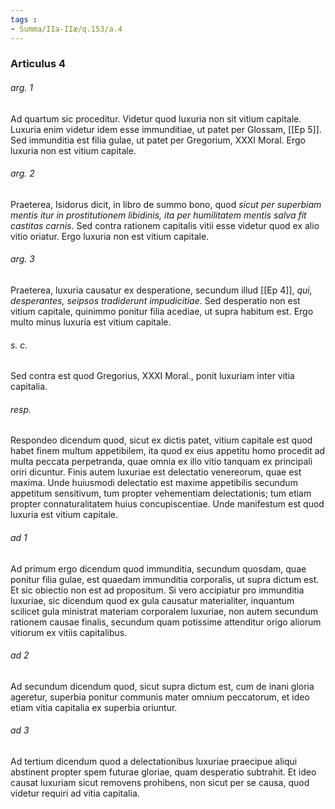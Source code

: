 ```yaml
---
tags : 
- Summa/IIa-IIæ/q.153/a.4
---
```


### Articulus 4

###### arg. 1
Ad quartum sic proceditur. Videtur quod luxuria non sit vitium capitale. Luxuria enim videtur idem esse immunditiae, ut patet per Glossam, [[Ep 5]]. Sed immunditia est filia gulae, ut patet per Gregorium, XXXI Moral. Ergo luxuria non est vitium capitale.

###### arg. 2
Praeterea, Isidorus dicit, in libro de summo bono, quod *sicut per superbiam mentis itur in prostitutionem libidinis, ita per humilitatem mentis salva fit castitas carnis*. Sed contra rationem capitalis vitii esse videtur quod ex alio vitio oriatur. Ergo luxuria non est vitium capitale.

###### arg. 3
Praeterea, luxuria causatur ex desperatione, secundum illud [[Ep 4]], *qui, desperantes, seipsos tradiderunt impudicitiae*. Sed desperatio non est vitium capitale, quinimmo ponitur filia acediae, ut supra habitum est. Ergo multo minus luxuria est vitium capitale.

###### s. c.
Sed contra est quod Gregorius, XXXI Moral., ponit luxuriam inter vitia capitalia.

###### resp.
Respondeo dicendum quod, sicut ex dictis patet, vitium capitale est quod habet finem multum appetibilem, ita quod ex eius appetitu homo procedit ad multa peccata perpetranda, quae omnia ex illo vitio tanquam ex principali oriri dicuntur. Finis autem luxuriae est delectatio venereorum, quae est maxima. Unde huiusmodi delectatio est maxime appetibilis secundum appetitum sensitivum, tum propter vehementiam delectationis; tum etiam propter connaturalitatem huius concupiscentiae. Unde manifestum est quod luxuria est vitium capitale.

###### ad 1
Ad primum ergo dicendum quod immunditia, secundum quosdam, quae ponitur filia gulae, est quaedam immunditia corporalis, ut supra dictum est. Et sic obiectio non est ad propositum. Si vero accipiatur pro immunditia luxuriae, sic dicendum quod ex gula causatur materialiter, inquantum scilicet gula ministrat materiam corporalem luxuriae, non autem secundum rationem causae finalis, secundum quam potissime attenditur origo aliorum vitiorum ex vitiis capitalibus.

###### ad 2
Ad secundum dicendum quod, sicut supra dictum est, cum de inani gloria ageretur, superbia ponitur communis mater omnium peccatorum, et ideo etiam vitia capitalia ex superbia oriuntur.

###### ad 3
Ad tertium dicendum quod a delectationibus luxuriae praecipue aliqui abstinent propter spem futurae gloriae, quam desperatio subtrahit. Et ideo causat luxuriam sicut removens prohibens, non sicut per se causa, quod videtur requiri ad vitia capitalia.


